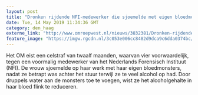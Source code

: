 ```yaml
---
layout: post
title: "Dronken rijdende NFI-medewerker die sjoemelde met eigen bloedmonsters hoort OM celstraf eisen"
date: Tue, 14 May 2019 11:34:36 GMT
category: den_haag
externe_link: "http://www.omroepwest.nl/nieuws/3832381/Dronken-rijdende-NFI-medewerker-die-sjoemelde-met-eigen-bloedmonsters-hoort-OM-celstraf-eisen"
feature_image: "https://imgw.rgcdn.nl/3c053e006cc8482d9dca9c6dda0374bc/opener/2075005.jpg"
---
```


Het OM eist een celstraf van twaalf maanden, waarvan vier voorwaardelijk, tegen een voormalig medewerker van het Nederlands Forensisch Instituut (NFI). De vrouw sjoemelde op haar werk met haar eigen bloedmonsters, nadat ze betrapt was achter het stuur terwijl ze te veel alcohol op had. Door druppels water aan de monsters toe te voegen, wist ze het alcoholgehalte in haar bloed flink te reduceren.
